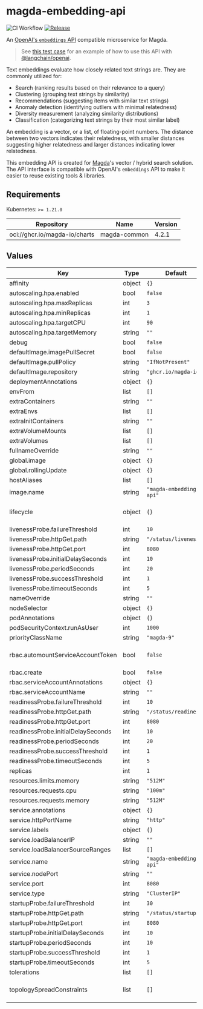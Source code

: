 # magda-embedding-api

![CI Workflow](https://github.com/magda-io/magda-embedding-api/workflows/Main%20CI%20Workflow/badge.svg?branch=main) [![Release](https://img.shields.io/github/release/magda-io/magda-embedding-api.svg)](https://github.com/magda-io/magda-embedding-api/releases)

An [OpenAI's `embeddings` API](https://platform.openai.com/docs/api-reference/embeddings/create) compatible microservice for Magda.

> See [this test case](./test/integration.test.ts) for an example of how to use this API with [@langchain/openai](https://www.npmjs.com/package/@langchain/openai).

Text embeddings evaluate how closely related text strings are. They are commonly utilized for:

- Search (ranking results based on their relevance to a query)
- Clustering (grouping text strings by similarity)
- Recommendations (suggesting items with similar text strings)
- Anomaly detection (identifying outliers with minimal relatedness)
- Diversity measurement (analyzing similarity distributions)
- Classification (categorizing text strings by their most similar label)

An embedding is a vector, or a list, of floating-point numbers. The distance between two vectors indicates their relatedness, with smaller distances suggesting higher relatedness and larger distances indicating lower relatedness.

This embedding API is created for [Magda](https://github.com/magda-io/magda)'s vector / hybrid search solution. The API interface is compatible with OpenAI's `embeddings` API to make it easier to reuse existing tools & libraries.

## Requirements

Kubernetes: `>= 1.21.0`

| Repository                    | Name         | Version |
| ----------------------------- | ------------ | ------- |
| oci://ghcr.io/magda-io/charts | magda-common | 4.2.1   |

## Values

| Key                                | Type   | Default                 | Description                                                                                                                        |
| ---------------------------------- | ------ | ----------------------- | ---------------------------------------------------------------------------------------------------------------------------------- |
| affinity                           | object | `{}`                    |                                                                                                                                    |
| autoscaling.hpa.enabled            | bool   | `false`                 |                                                                                                                                    |
| autoscaling.hpa.maxReplicas        | int    | `3`                     |                                                                                                                                    |
| autoscaling.hpa.minReplicas        | int    | `1`                     |                                                                                                                                    |
| autoscaling.hpa.targetCPU          | int    | `90`                    |                                                                                                                                    |
| autoscaling.hpa.targetMemory       | string | `""`                    |                                                                                                                                    |
| debug                              | bool   | `false`                 |                                                                                                                                    |
| defaultImage.imagePullSecret       | bool   | `false`                 |                                                                                                                                    |
| defaultImage.pullPolicy            | string | `"IfNotPresent"`        |                                                                                                                                    |
| defaultImage.repository            | string | `"ghcr.io/magda-io"`    |                                                                                                                                    |
| deploymentAnnotations              | object | `{}`                    |                                                                                                                                    |
| envFrom                            | list   | `[]`                    |                                                                                                                                    |
| extraContainers                    | string | `""`                    |                                                                                                                                    |
| extraEnvs                          | list   | `[]`                    |                                                                                                                                    |
| extraInitContainers                | string | `""`                    |                                                                                                                                    |
| extraVolumeMounts                  | list   | `[]`                    |                                                                                                                                    |
| extraVolumes                       | list   | `[]`                    |                                                                                                                                    |
| fullnameOverride                   | string | `""`                    |                                                                                                                                    |
| global.image                       | object | `{}`                    |                                                                                                                                    |
| global.rollingUpdate               | object | `{}`                    |                                                                                                                                    |
| hostAliases                        | list   | `[]`                    |                                                                                                                                    |
| image.name                         | string | `"magda-embedding-api"` |                                                                                                                                    |
| lifecycle                          | object | `{}`                    | pod lifecycle policies as outlined here: https://kubernetes.io/docs/concepts/containers/container-lifecycle-hooks/#container-hooks |
| livenessProbe.failureThreshold     | int    | `10`                    |                                                                                                                                    |
| livenessProbe.httpGet.path         | string | `"/status/liveness"`    |                                                                                                                                    |
| livenessProbe.httpGet.port         | int    | `8080`                  |                                                                                                                                    |
| livenessProbe.initialDelaySeconds  | int    | `10`                    |                                                                                                                                    |
| livenessProbe.periodSeconds        | int    | `20`                    |                                                                                                                                    |
| livenessProbe.successThreshold     | int    | `1`                     |                                                                                                                                    |
| livenessProbe.timeoutSeconds       | int    | `5`                     |                                                                                                                                    |
| nameOverride                       | string | `""`                    |                                                                                                                                    |
| nodeSelector                       | object | `{}`                    |                                                                                                                                    |
| podAnnotations                     | object | `{}`                    |                                                                                                                                    |
| podSecurityContext.runAsUser       | int    | `1000`                  |                                                                                                                                    |
| priorityClassName                  | string | `"magda-9"`             |                                                                                                                                    |
| rbac.automountServiceAccountToken  | bool   | `false`                 | Controls whether or not the Service Account token is automatically mounted to /var/run/secrets/kubernetes.io/serviceaccount        |
| rbac.create                        | bool   | `false`                 |                                                                                                                                    |
| rbac.serviceAccountAnnotations     | object | `{}`                    |                                                                                                                                    |
| rbac.serviceAccountName            | string | `""`                    |                                                                                                                                    |
| readinessProbe.failureThreshold    | int    | `10`                    |                                                                                                                                    |
| readinessProbe.httpGet.path        | string | `"/status/readiness"`   |                                                                                                                                    |
| readinessProbe.httpGet.port        | int    | `8080`                  |                                                                                                                                    |
| readinessProbe.initialDelaySeconds | int    | `10`                    |                                                                                                                                    |
| readinessProbe.periodSeconds       | int    | `20`                    |                                                                                                                                    |
| readinessProbe.successThreshold    | int    | `1`                     |                                                                                                                                    |
| readinessProbe.timeoutSeconds      | int    | `5`                     |                                                                                                                                    |
| replicas                           | int    | `1`                     |                                                                                                                                    |
| resources.limits.memory            | string | `"512M"`                |                                                                                                                                    |
| resources.requests.cpu             | string | `"100m"`                |                                                                                                                                    |
| resources.requests.memory          | string | `"512M"`                |                                                                                                                                    |
| service.annotations                | object | `{}`                    |                                                                                                                                    |
| service.httpPortName               | string | `"http"`                |                                                                                                                                    |
| service.labels                     | object | `{}`                    |                                                                                                                                    |
| service.loadBalancerIP             | string | `""`                    |                                                                                                                                    |
| service.loadBalancerSourceRanges   | list   | `[]`                    |                                                                                                                                    |
| service.name                       | string | `"magda-embedding-api"` |                                                                                                                                    |
| service.nodePort                   | string | `""`                    |                                                                                                                                    |
| service.port                       | int    | `8080`                  |                                                                                                                                    |
| service.type                       | string | `"ClusterIP"`           |                                                                                                                                    |
| startupProbe.failureThreshold      | int    | `30`                    |                                                                                                                                    |
| startupProbe.httpGet.path          | string | `"/status/startup"`     |                                                                                                                                    |
| startupProbe.httpGet.port          | int    | `8080`                  |                                                                                                                                    |
| startupProbe.initialDelaySeconds   | int    | `10`                    |                                                                                                                                    |
| startupProbe.periodSeconds         | int    | `10`                    |                                                                                                                                    |
| startupProbe.successThreshold      | int    | `1`                     |                                                                                                                                    |
| startupProbe.timeoutSeconds        | int    | `5`                     |                                                                                                                                    |
| tolerations                        | list   | `[]`                    |                                                                                                                                    |
| topologySpreadConstraints          | list   | `[]`                    | This is the pod topology spread constraints https://kubernetes.io/docs/concepts/workloads/pods/pod-topology-spread-constraints/    |

